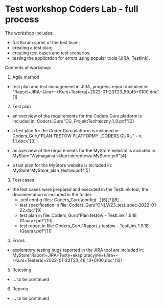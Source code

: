 # Test workshop Coders Lab - full process
 
 The workshop includes:
- full Scrum sprint of the test team;
- creating a test plan;
- creating test cases and test scenarios;
- testing the application for errors using popular tools (JIRA, Testlink).

Contents of workshop:

1. Agile method
- test plan and test management in JIRA, progress report included in: "Raport+JIRA+(Jira+-+Kurs+Testera)+2022-01-23T23_59_45+0100.doc"[1]

2. Test plan
- an overview of the requirements for the Coders Guru platform is included in: Coders_Guru\"CG_ProjektTechniczny_1_0.pdf"[2]
- a test plan for the Coder Guru platform is included in: Coders_Guru\"PLAN TESTÓW PLATFORMY „CODERS GURU” – v. 1.1.docx"[3]

- an overview of the requirements for the MyStore website is included in: MyStore\"Wymagania sklep interentowy MyStore.pdf"[4]
- a test plan for the MyStore website is included in: MyStore\"MyStore_plan_testow.pdf"[5]

3. Test cases 
- the test cases were prepared and executed in the TestLink tool, the documentation is included in the folder: 
    - .xml config files: Coders_Guru\config\(...)[6][7][8]
    - test specification in file: Coders_Guru\"ONLW23_test_spec-2022-01-22.doc"[9]
    - test plan in file: Coders_Guru\"Plan testów - TestLink 1.9.18 (Gaura).pdf"[10]
    - test report in file: Coders_Guru\"Raport z testów - TestLink 1.9.18 (Gaura).pdf"[11]

4. Errors 
- exploratory testing bugs reported in the JIRA tool are included in: MyStore\"Raport+JIRA+Testy+eksploracyjne+(Jira+-+Kurs+Testera)+2022-01-23T23_46_13+0100.doc"[12]

5. Retesting
- ... to be continued

6. Reports
- ... to be continued
